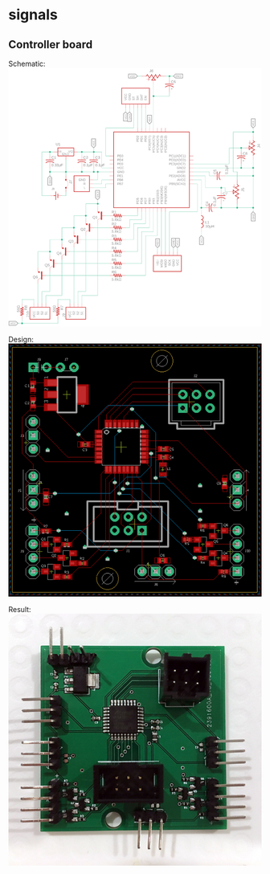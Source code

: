 # signals

## Controller board
Schematic:
![Controller schema](controller-schema.png)

Design:
![Controller board design](controller-board.png)

Result:
![Controller board result](controller-result.jpg)
